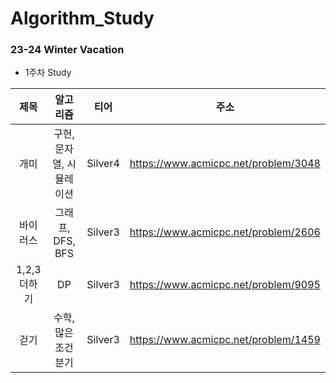 # Algorithm_Study

### 23-24 Winter Vacation
- 1주차 Study

|제목|알고리즘|티어|주소|
|:------:|:---:|:---:|:---:|
|개미|구현, 문자열, 시뮬레이션|Silver4|<https://www.acmicpc.net/problem/3048>|
|바이러스|그래프, DFS, BFS|Silver3|<https://www.acmicpc.net/problem/2606>|
|1,2,3 더하기|DP|Silver3|<https://www.acmicpc.net/problem/9095>|
|걷기|수학, 많은 조건 분기|Silver3|<https://www.acmicpc.net/problem/1459>|
